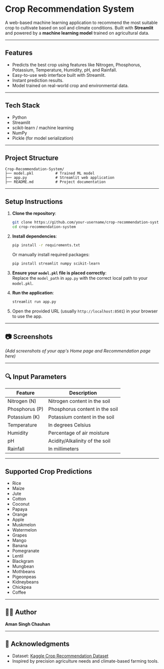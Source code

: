 # Crop Recommendation System

A web-based machine learning application to recommend the most suitable crop to cultivate based on soil and climate conditions. Built with **Streamlit** and powered by a **machine learning model** trained on agricultural data.

---

## Features

- Predicts the best crop using features like Nitrogen, Phosphorus, Potassium, Temperature, Humidity, pH, and Rainfall.
- Easy-to-use web interface built with Streamlit.
- Instant prediction results.
- Model trained on real-world crop and environmental data.

---

## Tech Stack

- Python  
- Streamlit  
- scikit-learn / machine learning  
- NumPy  
- Pickle (for model serialization)  

---

## Project Structure

```
Crop-Recommendation-System/
├── model.pkl          # Trained ML model
├── app.py             # Streamlit web application
├── README.md          # Project documentation
```

---

## Setup Instructions

1. **Clone the repository**:
   ```bash
   git clone https://github.com/your-username/crop-recommendation-system.git
   cd crop-recommendation-system
   ```

2. **Install dependencies**:
   ```bash
   pip install -r requirements.txt
   ```

   Or manually install required packages:
   ```bash
   pip install streamlit numpy scikit-learn
   ```

3. **Ensure your `model.pkl` file is placed correctly**:  
   Replace the `model_path` in `app.py` with the correct local path to your `model.pkl`.

4. **Run the application**:
   ```bash
   streamlit run app.py
   ```

5. Open the provided URL (usually `http://localhost:8501`) in your browser to use the app.

---

## 📷 Screenshots

*(Add screenshots of your app's Home page and Recommendation page here)*

---

## 🔍 Input Parameters

| Feature       | Description                        |
|---------------|------------------------------------|
| Nitrogen (N)  | Nitrogen content in the soil       |
| Phosphorus (P)| Phosphorus content in the soil     |
| Potassium (K) | Potassium content in the soil      |
| Temperature   | In degrees Celsius                 |
| Humidity      | Percentage of air moisture         |
| pH            | Acidity/Alkalinity of the soil     |
| Rainfall      | In millimeters                     |

---

## Supported Crop Predictions

- Rice  
- Maize  
- Jute  
- Cotton  
- Coconut  
- Papaya  
- Orange  
- Apple  
- Muskmelon  
- Watermelon  
- Grapes  
- Mango  
- Banana  
- Pomegranate  
- Lentil  
- Blackgram  
- Mungbean  
- Mothbeans  
- Pigeonpeas  
- Kidneybeans  
- Chickpea  
- Coffee  

---

## 👨‍💻 Author

**Aman Singh Chauhan**  


---

## 🌟 Acknowledgments

- Dataset: [Kaggle Crop Recommendation Dataset](https://www.kaggle.com/datasets/atharvaingle/crop-recommendation-dataset)
- Inspired by precision agriculture needs and climate-based farming tools.

